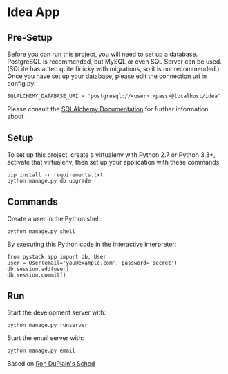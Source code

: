 Idea App
========

## Pre-Setup ##

Before you can run this project, you will need to set up a database.
PostgreSQL is recommended, but MySQL or even SQL Server can be used.
(SQLite has acted quite finicky with migrations, so it is not recommended.)
Once you have set up your database, please edit the connection uri in
config.py:

    SQLALCHEMY_DATABASE_URI = 'postgresql://<user>:<pass>@localhost/idea'

Please consult the [SQLAlchemy Documentation](http://docs.sqlalchemy.org/en/rel_1_0/)
for further information about .

## Setup ##

To set up this project, create a virtualenv with Python 2.7 or Python
3.3+, activate that virtualenv, then set up your application with these
commands:

    pip install -r requirements.txt
    python manage.py db upgrade

## Commands ##

Create a user in the Python shell:

    python manage.py shell

By executing this Python code in the interactive interpreter:

    from pystack.app import db, User
    user = User(email='you@example.com', password='secret')
    db.session.add(user)
    db.session.commit()

## Run ##

Start the development server with:

    python manage.py runserver

Start the email server with:

    python manage.py email

Based on [Ron DuPlain's Sched](https://github.com/rduplain/sched)
